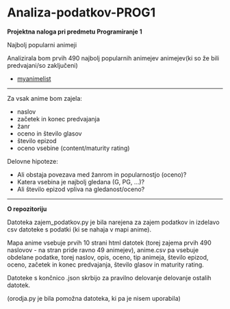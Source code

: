 # Analiza-podatkov-PROG1
**Projektna naloga pri predmetu Programiranje 1**

Najbolj popularni animeji

Analizirala bom prvih 490 najbolj popularnih animejev animejev(ki so že bili predvajani/so zaključeni)
* [myanimelist](https://myanimelist.net/anime.php?q=&type=0&score=0&status=2&p=0&r=0&sm=0&sd=0&sy=0&em=0&ed=0&ey=0&c%5B%5D=a&c%5B%5D=b&c%5B%5D=c&c%5B%5D=d&c%5B%5D=e&c%5B%5D=f&c%5B%5D=g&gx=0)

------------------------------------------------------------------------------

Za vsak anime bom zajela:
* naslov
* začetek in konec predvajanja
* žanr
* oceno in število glasov
* število epizod
* oceno vsebine (content/maturity rating)

Delovne hipoteze:
* Ali obstaja povezava med žanrom in popularnostjo (oceno)?
* Katera vsebina je najbolj gledana (G, PG, ...)?
* Ali število epizod vpliva na gledanost/oceno?

----------------------------------------------------------------------------

**O repozitoriju**

Datoteka zajem_podatkov.py je bila narejena za zajem podatkov in izdelavo csv datoteke s podatki (ki se nahaja v mapi anime).

Mapa anime vsebuje prvih 10 strani html datotek (torej zajema prvih 490 naslovov - na stran pride ravno 49 animejev), anime.csv pa vsebuje obdelane podatke, torej naslov, opis, oceno, tip animeja, število epizod, oceno, začetek in konec predvajanja, število glasov in maturity rating. 

Datoteke s končnico .json skrbijo za pravilno delovanje delovanje ostalih datotek. 

(orodja.py je bila pomožna datoteka, ki pa je nisem uporabila)
